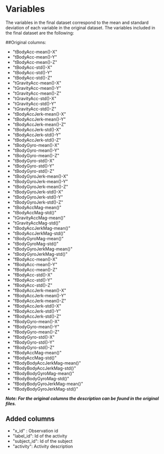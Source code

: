 # Variables
The variables in the final dataset correspond to the mean and standard deviation of each variable in the original dataset. The variables included in the final dataset are the following:


##Original columns: 
* "tBodyAcc-mean()-X"
* "tBodyAcc-mean()-Y"
* "tBodyAcc-mean()-Z"
* "tBodyAcc-std()-X"
* "tBodyAcc-std()-Y"           
* "tBodyAcc-std()-Z"
* "tGravityAcc-mean()-X"
* "tGravityAcc-mean()-Y"
* "tGravityAcc-mean()-Z"
* "tGravityAcc-std()-X"        
* "tGravityAcc-std()-Y"
* "tGravityAcc-std()-Z"
* "tBodyAccJerk-mean()-X"
* "tBodyAccJerk-mean()-Y"
* "tBodyAccJerk-mean()-Z"      
* "tBodyAccJerk-std()-X"
* "tBodyAccJerk-std()-Y"
* "tBodyAccJerk-std()-Z"
* "tBodyGyro-mean()-X"
* "tBodyGyro-mean()-Y"         
* "tBodyGyro-mean()-Z"
* "tBodyGyro-std()-X"
* "tBodyGyro-std()-Y"
* "tBodyGyro-std()-Z"
* "tBodyGyroJerk-mean()-X"     
* "tBodyGyroJerk-mean()-Y"
* "tBodyGyroJerk-mean()-Z"
* "tBodyGyroJerk-std()-X"
* "tBodyGyroJerk-std()-Y"
* "tBodyGyroJerk-std()-Z"      
* "tBodyAccMag-mean()"
* "tBodyAccMag-std()"
* "tGravityAccMag-mean()"
* "tGravityAccMag-std()"
* "tBodyAccJerkMag-mean()"     
* "tBodyAccJerkMag-std()"
* "tBodyGyroMag-mean()"
* "tBodyGyroMag-std()"
* "tBodyGyroJerkMag-mean()"
* "tBodyGyroJerkMag-std()"     
* "fBodyAcc-mean()-X"
* "fBodyAcc-mean()-Y"
* "fBodyAcc-mean()-Z"
* "fBodyAcc-std()-X"
* "fBodyAcc-std()-Y"           
* "fBodyAcc-std()-Z"
* "fBodyAccJerk-mean()-X"
* "fBodyAccJerk-mean()-Y"
* "fBodyAccJerk-mean()-Z"
* "fBodyAccJerk-std()-X"       
* "fBodyAccJerk-std()-Y"
* "fBodyAccJerk-std()-Z"
* "fBodyGyro-mean()-X"
* "fBodyGyro-mean()-Y"
* "fBodyGyro-mean()-Z"         
* "fBodyGyro-std()-X"
* "fBodyGyro-std()-Y"
* "fBodyGyro-std()-Z"
* "fBodyAccMag-mean()"
* "fBodyAccMag-std()"          
* "fBodyBodyAccJerkMag-mean()"
* "fBodyBodyAccJerkMag-std()"
* "fBodyBodyGyroMag-mean()"
* "fBodyBodyGyroMag-std()"
* "fBodyBodyGyroJerkMag-mean()"
* "fBodyBodyGyroJerkMag-std()"

***Note: For the original columns the description can be found in the original files.***

## Added columns
* "x_id" : Observation id
* "label_id": Id of the activity
* "subject_id": Id of the subject
* "activity": Activity description 